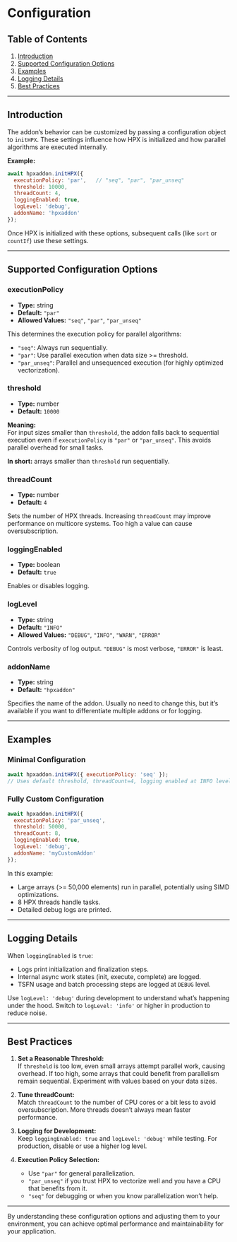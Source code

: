 # Configuration

## Table of Contents
1. [Introduction](#introduction)
2. [Supported Configuration Options](#supported-configuration-options)
3. [Examples](#examples)
4. [Logging Details](#logging-details)
5. [Best Practices](#best-practices)

---

## Introduction

The addon’s behavior can be customized by passing a configuration object to `initHPX`. These settings influence how HPX is initialized and how parallel algorithms are executed internally.

**Example:**
```js
await hpxaddon.initHPX({
  executionPolicy: 'par',   // "seq", "par", "par_unseq"
  threshold: 10000,
  threadCount: 4,
  loggingEnabled: true,
  logLevel: 'debug',
  addonName: 'hpxaddon'
});
```

Once HPX is initialized with these options, subsequent calls (like `sort` or `countIf`) use these settings.

---

## Supported Configuration Options

### executionPolicy
- **Type:** string
- **Default:** `"par"`
- **Allowed Values:** `"seq"`, `"par"`, `"par_unseq"`

This determines the execution policy for parallel algorithms:
- `"seq"`: Always run sequentially.
- `"par"`: Use parallel execution when data size >= threshold.
- `"par_unseq"`: Parallel and unsequenced execution (for highly optimized vectorization).

### threshold
- **Type:** number
- **Default:** `10000`

**Meaning:**  
For input sizes smaller than `threshold`, the addon falls back to sequential execution even if `executionPolicy` is `"par"` or `"par_unseq"`. This avoids parallel overhead for small tasks.

**In short:** arrays smaller than `threshold` run sequentially.

### threadCount
- **Type:** number
- **Default:** `4`

Sets the number of HPX threads. Increasing `threadCount` may improve performance on multicore systems. Too high a value can cause oversubscription.

### loggingEnabled
- **Type:** boolean
- **Default:** `true`

Enables or disables logging.

### logLevel
- **Type:** string
- **Default:** `"INFO"`
- **Allowed Values:** `"DEBUG"`, `"INFO"`, `"WARN"`, `"ERROR"`

Controls verbosity of log output. `"DEBUG"` is most verbose, `"ERROR"` is least.

### addonName
- **Type:** string
- **Default:** `"hpxaddon"`

Specifies the name of the addon. Usually no need to change this, but it’s available if you want to differentiate multiple addons or for logging.

---

## Examples

### Minimal Configuration
```js
await hpxaddon.initHPX({ executionPolicy: 'seq' });
// Uses default threshold, threadCount=4, logging enabled at INFO level.
```

### Fully Custom Configuration
```js
await hpxaddon.initHPX({
  executionPolicy: 'par_unseq',
  threshold: 50000,
  threadCount: 8,
  loggingEnabled: true,
  logLevel: 'debug',
  addonName: 'myCustomAddon'
});
```

In this example:
- Large arrays (>= 50,000 elements) run in parallel, potentially using SIMD optimizations.
- 8 HPX threads handle tasks.
- Detailed debug logs are printed.

---

## Logging Details

When `loggingEnabled` is `true`:
- Logs print initialization and finalization steps.
- Internal async work states (init, execute, complete) are logged.
- TSFN usage and batch processing steps are logged at `DEBUG` level.

Use `logLevel: 'debug'` during development to understand what’s happening under the hood. Switch to `logLevel: 'info'` or higher in production to reduce noise.

---

## Best Practices

1. **Set a Reasonable Threshold:**  
   If `threshold` is too low, even small arrays attempt parallel work, causing overhead. If too high, some arrays that could benefit from parallelism remain sequential. Experiment with values based on your data sizes.

2. **Tune threadCount:**  
   Match `threadCount` to the number of CPU cores or a bit less to avoid oversubscription. More threads doesn’t always mean faster performance.

3. **Logging for Development:**  
   Keep `loggingEnabled: true` and `logLevel: 'debug'` while testing. For production, disable or use a higher log level.

4. **Execution Policy Selection:**  
   - Use `"par"` for general parallelization.
   - `"par_unseq"` if you trust HPX to vectorize well and you have a CPU that benefits from it.
   - `"seq"` for debugging or when you know parallelization won’t help.

---

By understanding these configuration options and adjusting them to your environment, you can achieve optimal performance and maintainability for your application.
